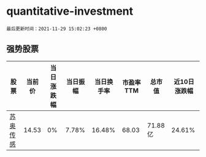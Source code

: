 # quantitative-investment

`最后更新时间：2021-11-29 15:02:23 +0800`

## 强势股票

|股票|当前价|当日涨跌幅|当日振幅|当日换手率|市盈率TTM|总市值|近10日涨跌幅|
|----|----|----|----|----|----|----|----|
|[苏奥传感](https://xueqiu.com/S/SZ300507)|14.53|0%|7.78%|16.48%|68.03|71.88亿|24.61%|
